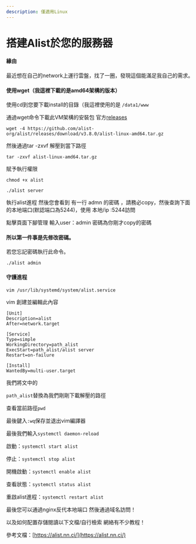 ```yaml
---
description: 僅適用Linux
---
```


# 搭建Alist於您的服務器

#### 緣由

最近想在自己的network上運行雲盤，找了一圈，發現這個能滿足我自己的需求。

#### 使用wget（我這裡下載的是amd64架構的版本）

使用cd到您要下載install的目錄（我這裡使用的是 `/data1/www`

通過wget命令下載此VM架構的安裝包 官方[releases](https://github.com/alist-org/alist/releases)

```
wget -4 https://github.com/alist-org/alist/releases/download/v3.8.0/alist-linux-amd64.tar.gz
```

然後通過tar -zxvf 解壓到當下路徑

```
tar -zxvf alist-linux-amd64.tar.gz
```

賦予執行權限

```
chmod +x alist
```

```
./alist server
```

執行alist進程 然後您會看到 有一行 admn 的密碼 ，請務必copy，然後查詢下面的本地端口(默認端口為5244)，使用 本地/ip :5244訪問

點擊頁面下腳管理 輸入user：admin 密碼為你剛才copy的密碼

#### 所以第一件事是先修改密碼。

若您忘記密碼執行此命令。

```
./alist admin
```

#### 守護進程

```
vim /usr/lib/systemd/system/alist.service
```

vim 創建並編輯此內容

```
[Unit]
Description=alist
After=network.target
 
[Service]
Type=simple
WorkingDirectory=path_alist
ExecStart=path_alist/alist server
Restart=on-failure
 
[Install]
WantedBy=multi-user.target
```

我們將文中的

`path_alist`替換為我們剛剛下載解壓的路徑

查看當前路徑`pwd`

最後鍵入`:wq`保存並退出vim編譯器

最後我們輸入`systemctl daemon-reload`

啟動：`systemctl start alist`

停止：`systemctl stop alist`

開機啟動：`systemctl enable alist`

查看狀態：`systemctl status alist`

重啟alist進程：`systemctl restart alist`

最後您可以通過nginx反代本地端口 然後通過域名訪問！

以及如何配置存儲閱讀以下文檔/自行檢索 網絡有不少教程！

參考文檔：[https://alist.nn.ci/](https://alist.nn.ci/)
